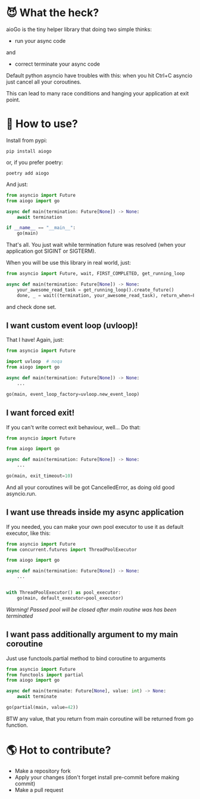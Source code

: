 # 😈 What the heck?
aioGo is the tiny helper library that doing two simple thinks: 
- run your async code

and
- correct terminate your async code

Default python asyncio have troubles with this: when you hit Ctrl+C asyncio just cancel all your coroutines.

This can lead to many race conditions and hanging your application at exit point.

# 📘 How to use?

Install from pypi:

```shell
pip install aiogo
```

or, if you prefer poetry:

```shell
poetry add aiogo
```

And just:

```python
from asyncio import Future
from aiogo import go

async def main(termination: Future[None]) -> None:
    await termination

if __name__ == "__main__":
    go(main)
```

That's all. You just wait while termination future was resolved (when your application got SIGINT or SIGTERM).

When you will be use this library in real world, just: 
```python
from asyncio import Future, wait, FIRST_COMPLETED, get_running_loop

async def main(termination: Future[None]) -> None:
    your_awesome_read_task = get_running_loop().create_future()
    done, _ = wait((termination, your_awesome_read_task), return_when=FIRST_COMPLETED)
```
and check done set.

## I want custom event loop (uvloop)!
That I have! Again, just:

```python
from asyncio import Future

import uvloop  # noqa
from aiogo import go

async def main(termination: Future[None]) -> None:
    ...

go(main, event_loop_factory=uvloop.new_event_loop)
```

## I want forced exit!
If you can't write correct exit behaviour, well... Do that:

```python
from asyncio import Future

from aiogo import go

async def main(termination: Future[None]) -> None:
    ...

go(main, exit_timeout=10)
```
And all your coroutines will be got CancelledError, as doing old good asyncio.run.


## I want use threads inside my async application

If you needed, you can make your own pool executor to use it as default executor, like this:

```python
from asyncio import Future
from concurrent.futures import ThreadPoolExecutor

from aiogo import go

async def main(termination: Future[None]) -> None:
    ...


with ThreadPoolExecutor() as pool_executor:
    go(main, default_executor=pool_executor)
```

_Warning! Passed pool will be closed after main routine was has been terminated_


## I want pass additionally argument to my main coroutine

Just use functools.partial method to bind coroutine to arguments

```python
from asyncio import Future
from functools import partial
from aiogo import go

async def main(terminate: Future[None], value: int) -> None:
    await terminate

go(partial(main, value=42))
```

BTW any value, that you return from main coroutine will be returned from go function.

# 🌎 Hot to contribute?
- Make a repository fork
- Apply your changes (don't forget install pre-commit before making commit)
- Make a pull request
